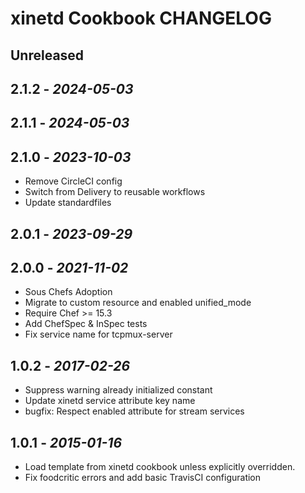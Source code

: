 # xinetd Cookbook CHANGELOG

## Unreleased

## 2.1.2 - *2024-05-03*

## 2.1.1 - *2024-05-03*

## 2.1.0 - *2023-10-03*

- Remove CircleCI config
- Switch from Delivery to reusable workflows
- Update standardfiles

## 2.0.1 - *2023-09-29*

## 2.0.0 - *2021-11-02*

- Sous Chefs Adoption
- Migrate to custom resource and enabled unified_mode
- Require Chef >= 15.3
- Add ChefSpec & InSpec tests
- Fix service name for tcpmux-server

## 1.0.2 - *2017-02-26*

- Suppress warning already initialized constant
- Update xinetd service attribute key name
- bugfix: Respect enabled attribute for stream services

## 1.0.1 - *2015-01-16*

- Load template from xinetd cookbook unless explicitly overridden.
- Fix foodcritic errors and add basic TravisCI configuration
